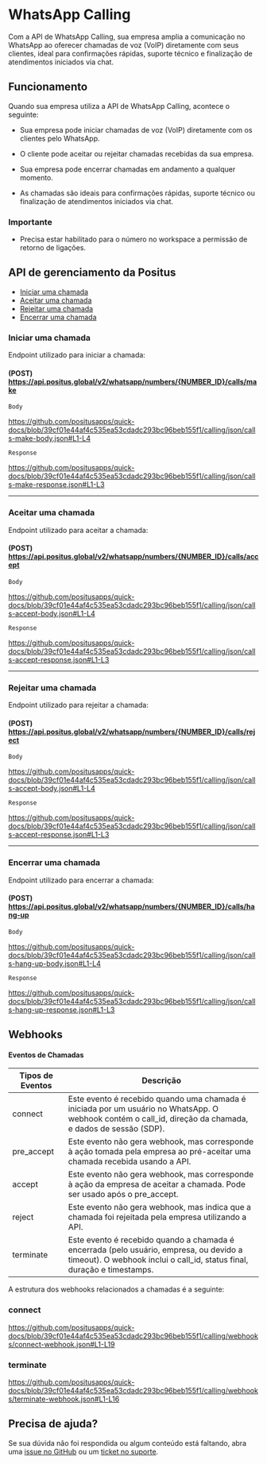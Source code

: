# WhatsApp Calling

Com a API de WhatsApp Calling, sua empresa amplia a comunicação no WhatsApp ao oferecer chamadas de voz (VoIP) diretamente com seus clientes, ideal para confirmações rápidas, suporte técnico e finalização de atendimentos iniciados via chat.

## Funcionamento

Quando sua empresa utiliza a API de WhatsApp Calling, acontece o seguinte:

- Sua empresa pode iniciar chamadas de voz (VoIP) diretamente com os clientes pelo WhatsApp.

- O cliente pode aceitar ou rejeitar chamadas recebidas da sua empresa.

- Sua empresa pode encerrar chamadas em andamento a qualquer momento.

- As chamadas são ideais para confirmações rápidas, suporte técnico ou finalização de atendimentos iniciados via chat.

### Importante

- Precisa estar habilitado para o número no workspace a permissão de retorno de ligações.

## API de gerenciamento da Positus

- [Iniciar uma chamada](#iniciar-uma-chamada)
- [Aceitar uma chamada](#aceitar-uma-chamada)
- [Rejeitar uma chamada](#rejeitar-uma-chamada)
- [Encerrar uma chamada](#encerrar-uma-chamada)


### Iniciar uma chamada

Endpoint utilizado para iniciar a chamada:

#### (POST) https://api.positus.global/v2/whatsapp/numbers/{NUMBER_ID}/calls/make

`Body`

https://github.com/positusapps/quick-docs/blob/39cf01e44af4c535ea53cdadc293bc96beb155f1/calling/json/calls-make-body.json#L1-L4

`Response`

https://github.com/positusapps/quick-docs/blob/39cf01e44af4c535ea53cdadc293bc96beb155f1/calling/json/calls-make-response.json#L1-L3

---

### Aceitar uma chamada

Endpoint utilizado para aceitar a chamada:

#### (POST) https://api.positus.global/v2/whatsapp/numbers/{NUMBER_ID}/calls/accept

`Body`

https://github.com/positusapps/quick-docs/blob/39cf01e44af4c535ea53cdadc293bc96beb155f1/calling/json/calls-accept-body.json#L1-L4

`Response`

https://github.com/positusapps/quick-docs/blob/39cf01e44af4c535ea53cdadc293bc96beb155f1/calling/json/calls-accept-response.json#L1-L3

---

### Rejeitar uma chamada

Endpoint utilizado para rejeitar a chamada:

#### (POST) https://api.positus.global/v2/whatsapp/numbers/{NUMBER_ID}/calls/reject

`Body`

https://github.com/positusapps/quick-docs/blob/39cf01e44af4c535ea53cdadc293bc96beb155f1/calling/json/calls-accept-body.json#L1-L4

`Response`

https://github.com/positusapps/quick-docs/blob/39cf01e44af4c535ea53cdadc293bc96beb155f1/calling/json/calls-accept-response.json#L1-L3


---

### Encerrar uma chamada

Endpoint utilizado para encerrar a chamada:

#### (POST) https://api.positus.global/v2/whatsapp/numbers/{NUMBER_ID}/calls/hang-up

`Body`

https://github.com/positusapps/quick-docs/blob/39cf01e44af4c535ea53cdadc293bc96beb155f1/calling/json/calls-hang-up-body.json#L1-L4

`Response`

https://github.com/positusapps/quick-docs/blob/39cf01e44af4c535ea53cdadc293bc96beb155f1/calling/json/calls-hang-up-response.json#L1-L3


## Webhooks

#### Eventos de Chamadas

| Tipos de Eventos | Descrição                                                                                                                                              |
|------------------|-------------------------------------------------------------------------------------------------------------------------------------------------------------------|
| connect          | Este evento é recebido quando uma chamada é iniciada por um usuário no WhatsApp. O webhook contém o call_id, direção da chamada, e dados de sessão (SDP).         |
| pre_accept       | Este evento não gera webhook, mas corresponde à ação tomada pela empresa ao pré-aceitar uma chamada recebida usando a API.                                        |
| accept           | Este evento não gera webhook, mas corresponde à ação da empresa de aceitar a chamada. Pode ser usado após o pre_accept.                                           |
| reject           | Este evento não gera webhook, mas indica que a chamada foi rejeitada pela empresa utilizando a API.                                                               |
| terminate        | Este evento é recebido quando a chamada é encerrada (pelo usuário, empresa, ou devido a timeout). O webhook inclui o call_id, status final, duração e timestamps. |

A estrutura dos webhooks relacionados a chamadas é a seguinte:

### connect
https://github.com/positusapps/quick-docs/blob/39cf01e44af4c535ea53cdadc293bc96beb155f1/calling/webhooks/connect-webhook.json#L1-L19

### terminate
https://github.com/positusapps/quick-docs/blob/39cf01e44af4c535ea53cdadc293bc96beb155f1/calling/webhooks/terminate-webhook.json#L1-L16

## Precisa de ajuda?
Se sua dúvida não foi respondida ou algum conteúdo está faltando, abra uma [issue no GitHub](https://github.com/positusapps/quick-docs/issues) ou um [ticket no suporte](https://studio.posit.us/suporte).
